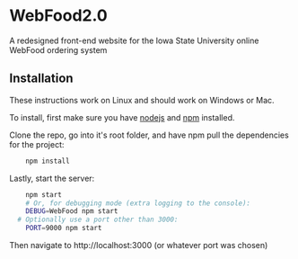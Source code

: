 WebFood2.0
==========

A redesigned front-end website for the Iowa State University online WebFood ordering system

Installation
-------------

These instructions work on Linux and should work on Windows or Mac.

To install, first make sure you have [nodejs](https://nodejs.org) and [npm](https://npmjs.org) installed.

Clone the repo, go into it's root folder, and have npm pull the dependencies for the project:

```bash
	npm install
```

Lastly, start the server:

```bash
	npm start
	# Or, for debugging mode (extra logging to the console):
	DEBUG=WebFood npm start
  # Optionally use a port other than 3000:
	PORT=9000 npm start
```

Then navigate to http://localhost:3000 (or whatever port was chosen)
